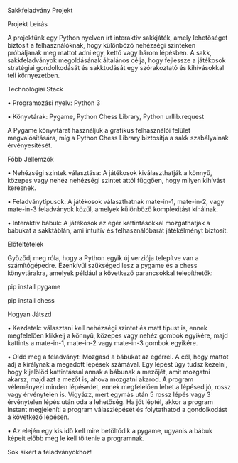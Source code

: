 Sakkfeladvány Projekt

Projekt Leírás

A projektünk egy Python nyelven írt interaktív sakkjáték, amely lehetőséget biztosít a felhasználóknak, hogy különböző nehézségi szinteken próbáljanak meg mattot adni egy, kettő vagy három lépésben. A sakk, sakkfeladványok megoldásának általános célja, hogy fejlessze a játékosok stratégiai gondolkodását és sakktudását egy szórakoztató és kihívásokkal teli környezetben.

Technológiai Stack

•	Programozási nyelv: Python 3

•	Könyvtárak: Pygame, Python Chess Library, Python urllib.request

A Pygame könyvtárat használjuk a grafikus felhasználói felület megvalósítására, míg a Python Chess Library biztosítja a sakk szabályainak érvényesítését.

Főbb Jellemzők

•	Nehézségi szintek választása: A játékosok kiválaszthatják a könnyű, közepes vagy nehéz nehézségi szintet attól függően, hogy milyen kihívást keresnek.

•	Feladványtípusok: A játékosok választhatnak mate-in-1, mate-in-2, vagy mate-in-3 feladványok közül, amelyek különböző komplexitást kínálnak.

•	Interaktív bábuk: A játékosok az egér kattintásokkal mozgathatják a bábukat a sakktáblán, ami intuitív és felhasználóbarát játékélményt biztosít.

Előfeltételek

Győződj meg róla, hogy a Python egyik új verziója telepítve van a számítógépedre. Ezenkívül szükséged lesz a pygame és a chess könyvtárakra, amelyek például a következő parancsokkal telepíthetők:

pip install pygame

pip install chess

Hogyan Játszd

•	Kezdetek: választani kell nehézségi szintet és matt típust is, ennek megfelelően klikkelj a könnyű, közepes vagy nehéz gombok egyikére, majd kattints a mate-in-1, mate-in-2 vagy mate-in-3 gombok egyikére.

•	Oldd meg a feladványt: Mozgasd a bábukat az egérrel. A cél, hogy mattot adj a királynak a megadott lépések számával. Egy lépést úgy tudsz kezelni, hogy kijelölöd kattintással annak a bábunak a mezőjét, amit mozgatni akarsz, majd azt a mezőt is, ahova mozgatni akarod. A program véleményezi minden lépésedet, ennek megfelelően lehet a lépésed jó, rossz vagy érvénytelen is. Vigyázz, mert egymás után 5 rossz lépés vagy 3 érvénytelen lépés után oda a lehetőség. Ha jót léptél, akkor a program instant megjeleníti a program válaszlépését és folytathatod a gondolkodást a következő lépésen.

•	Az elején egy kis idő kell mire betöltődik a pygame, ugyanis a bábuk képeit előbb még le kell töltenie a programnak.

Sok sikert a feladványokhoz!
